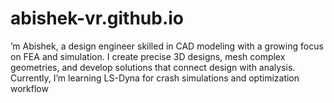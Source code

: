 # abishek-vr.github.io
’m Abishek, a design engineer skilled in CAD modeling with a growing focus on FEA and simulation. I create precise 3D designs, mesh complex geometries, and develop solutions that connect design with analysis. Currently, I’m learning LS-Dyna for crash simulations and optimization workflow
